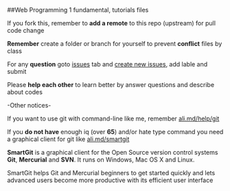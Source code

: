 ##Web Programming 1 fundamental, tutorials files

If you fork this, remember to **add a remote** to this repo (upstream) for pull code change

**Remember** create a folder or branch for yourself to prevent **conflict** files by class

For any **question** goto [issues](https://github.com/1schools/web_programming_basic/issues) tab and [create new issues](https://github.com/1schools/web_programming_basic/issues/new), add lable and submit

Please **help each other** to learn better by answer questions and describe about codes

-Other notices- 

If you want to use git with command-line like me, remember [ali.md/help/git](http://ali.md/help/git)

If you **do not have** enough iq (over **65**) and/or hate type command you need a graphical client for git like [ali.md/smartgit](http://ali.md/smartgit)

**SmartGit** is a graphical client for the Open Source version control systems **Git**, **Mercurial** and **SVN**. It runs on Windows, Mac OS X and Linux.

SmartGit helps Git and Mercurial beginners to get started quickly and lets advanced users become more productive with its efficient user interface